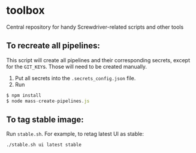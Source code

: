 # toolbox
Central repository for handy Screwdriver-related scripts and other tools

## To recreate all pipelines:
This script will create all pipelines and their corresponding secrets, except for the `GIT_KEY`s. Those will need to be created manually.

1. Put all secrets into the `.secrets_config.json` file.
1. Run
```javascript
$ npm install
$ node mass-create-pipelines.js
```

## To tag stable image:
Run `stable.sh`. For example, to retag latest UI as stable:

```
./stable.sh ui latest stable
```
